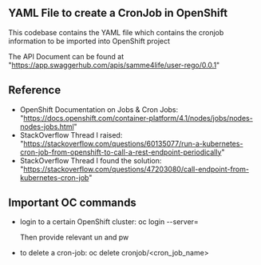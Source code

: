 ## YAML File to create a CronJob in OpenShift
This codebase contains the YAML file which contains the cronjob information to be imported into OpenShift project

The API Document can be found at "https://app.swaggerhub.com/apis/samme4life/user-rego/0.0.1"

## Reference

* OpenShift Documentation on Jobs & Cron Jobs: "https://docs.openshift.com/container-platform/4.1/nodes/jobs/nodes-nodes-jobs.html"
* StackOverflow Thread I raised: "https://stackoverflow.com/questions/60135077/run-a-kubernetes-cron-job-from-openshift-to-call-a-rest-endpoint-periodically"
* StackOverflow Thread I found the solution: "https://stackoverflow.com/questions/47203080/call-endpoint-from-kubernetes-cron-job"
	
## Important OC commands

* login to a certain OpenShift cluster: oc login --server=<server-url>
	
    Then provide relevant un and pw
* to delete a cron-job: oc delete cronjob/<cron_job_name>
	
